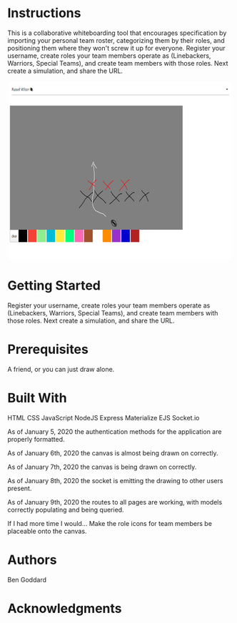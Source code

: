 # Instructions
This is a collaborative whiteboarding tool
that encourages specification by importing your personal
team roster, categorizing them by their roles, and positioning them
where they won't screw it up for everyone. 
Register your username, create roles your team members operate as
(Linebackers, Warriors, Special Teams), and create team members with
those roles. Next create a simulation, and share the URL.

<p align="center">
<img src="./images/p2ss2.png" alt="Picture" width="500" height="400" />
</p>

# Getting Started
Register your username, create roles your team members operate as
(Linebackers, Warriors, Special Teams), and create team members with
those roles. Next create a simulation, and share the URL.

# Prerequisites
A friend, or you can just draw alone.

# Built With
HTML
CSS
JavaScript
NodeJS
Express
Materialize
EJS
Socket.io


As of January 5, 2020 the authentication methods for the application are properly formatted.

As of January 6th, 2020 the canvas is almost being drawn on correctly.

As of January 7th, 2020 the canvas is being drawn on correctly.

As of January 8th, 2020 the socket is emitting the drawing to other users present.

As of January 9th, 2020 the routes to all pages are working, with models correctly populating and being queried.

If I had more time I would...
Make the role icons for team members be placeable onto the canvas.



# Authors
Ben Goddard

# Acknowledgments
